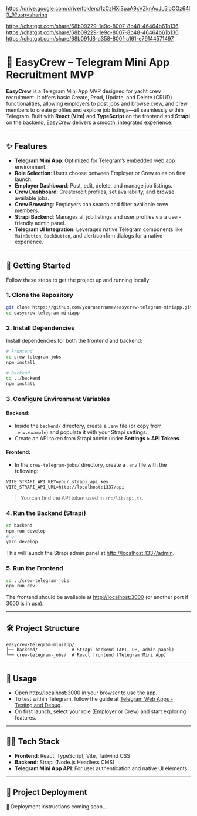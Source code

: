https://drive.google.com/drive/folders/1zCzHXi3paA9xVZknAoJL5lbOGz64l3_9?usp=sharing

https://chatgpt.com/share/68b09229-1e9c-8007-8b48-46464b61b136
https://chatgpt.com/share/68b09229-1e9c-8007-8b48-46464b61b136
https://chatgpt.com/share/68b091d8-a358-800f-a161-e79144571497

# 🚤 EasyCrew – Telegram Mini App Recruitment MVP

**EasyCrew** is a Telegram Mini App MVP designed for yacht crew recruitment. It offers basic Create, Read, Update, and Delete (CRUD) functionalities, allowing employers to post jobs and browse crew, and crew members to create profiles and explore job listings—all seamlessly within Telegram. Built with **React (Vite)** and **TypeScript** on the frontend and **Strapi** on the backend, EasyCrew delivers a smooth, integrated experience.

---

## ✨ Features

- **Telegram Mini App**: Optimized for Telegram’s embedded web app environment.  
- **Role Selection**: Users choose between Employer or Crew roles on first launch.  
- **Employer Dashboard**: Post, edit, delete, and manage job listings.  
- **Crew Dashboard**: Create/edit profiles, set availability, and browse available jobs.  
- **Crew Browsing**: Employers can search and filter available crew members.  
- **Strapi Backend**: Manages all job listings and user profiles via a user-friendly admin panel.  
- **Telegram UI Integration**: Leverages native Telegram components like `MainButton`, `BackButton`, and alert/confirm dialogs for a native experience.

---

## 🚀 Getting Started

Follow these steps to get the project up and running locally:

### 1. Clone the Repository

```bash
git clone https://github.com/yourusername/easycrew-telegram-miniapp.git
cd easycrew-telegram-miniapp
````

### 2. Install Dependencies

Install dependencies for both the frontend and backend:

```bash
# Frontend
cd crew-telegram-jobs
npm install

# Backend
cd ../backend
npm install
```

### 3. Configure Environment Variables

#### Backend:

* Inside the `backend/` directory, create a `.env` file (or copy from `.env.example`) and populate it with your Strapi settings.
* Create an API token from Strapi admin under **Settings > API Tokens**.

#### Frontend:

* In the `crew-telegram-jobs/` directory, create a `.env` file with the following:

```env
VITE_STRAPI_API_KEY=your_strapi_api_key
VITE_STRAPI_API_URL=http://localhost:1337/api
```

> You can find the API token used in `src/lib/api.ts`.

### 4. Run the Backend (Strapi)

```bash
cd backend
npm run develop
# or
yarn develop
```

This will launch the Strapi admin panel at [http://localhost:1337/admin](http://localhost:1337/admin).

### 5. Run the Frontend

```bash
cd ../crew-telegram-jobs
npm run dev
```

The frontend should be available at [http://localhost:3000](http://localhost:3000) (or another port if 3000 is in use).

---

## 🛠️ Project Structure

```
easycrew-telegram-miniapp/
├── backend/             # Strapi backend (API, DB, admin panel)
└── crew-telegram-jobs/  # React frontend (Telegram Mini App)
```

---

## 📝 Usage

* Open [http://localhost:3000](http://localhost:3000) in your browser to use the app.
* To test within Telegram, follow the guide at [Telegram Web Apps - Testing and Debug](https://core.telegram.org/bots/webapps#testing-and-debug).
* On first launch, select your role (Employer or Crew) and start exploring features.

---

## 🧑‍💻 Tech Stack

* **Frontend**: React, TypeScript, Vite, Tailwind CSS
* **Backend**: Strapi (Node.js Headless CMS)
* **Telegram Mini App API**: For user authentication and native UI elements

---

## 🚢 Project Deployment

🔧 Deployment instructions coming soon...
